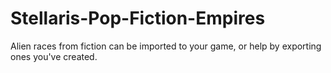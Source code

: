 # Stellaris-Pop-Fiction-Empires
Alien races from fiction can be imported to your game, or help by exporting ones you've created.
